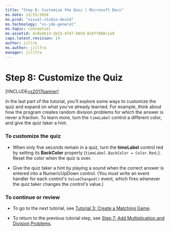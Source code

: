 ```yaml
---
title: "Step 8: Customize the Quiz | Microsoft Docs"
ms.date: 11/15/2016
ms.prod: "visual-studio-dev14"
ms.technology: "vs-ide-general"
ms.topic: conceptual
ms.assetid: dc8edb13-1b23-47d7-b859-8c6f7888c1a9
caps.latest.revision: 14
author: jillre
ms.author: jillfra
manager: jillfra
---
```

# Step 8: Customize the Quiz
[!INCLUDE[vs2017banner](../includes/vs2017banner.md)]

In the last part of the tutorial, you'll explore some ways to customize the quiz and expand on what you've already learned. For example, think about how the program creates random division problems for which the answer is never a fraction. To learn more, turn the `timeLabel` control a different color, and give the quiz taker a hint.

### To customize the quiz

- When only five seconds remain in a quiz, turn the **timeLabel** control red by setting its **BackColor** property (`timeLabel.BackColor = Color.Red;`). Reset the color when the quiz is over.

- Give the quiz taker a hint by playing a sound when the correct answer is entered into a NumericUpDown control. (You must write an event handler for each control's `ValueChanged()` event, which fires whenever the quiz taker changes the control's value.)

### To continue or review

- To go to the next tutorial, see [Tutorial 3: Create a Matching Game](../ide/tutorial-3-create-a-matching-game.md).

- To return to the previous tutorial step, see [Step 7: Add Multiplication and Division Problems](../ide/step-7-add-multiplication-and-division-problems.md).
